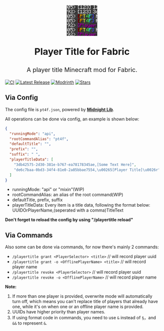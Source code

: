 <div style="text-align: center; margin: 20px">
    <img src="src/main/resources/assets/pt4f/icon.png" alt="Icon" style="width: 100px; height: 100px">
    <p style="font-size: 30px; font-weight: bold;">Player Title for Fabric</p>
    <p style="font-size: 20px;">A player title Minecraft mod for Fabric.</p>
</div>

[![CI](https://github.com/OakPlatinum/playertitleforfabric/actions/workflows/build.yml/badge.svg)](https://github.com/OakPlatinum/playertitleforfabric/actions)
[![Latest Release](https://img.shields.io/github/release/OakPlatinum/playertitleforfabric.svg)](https://github.com/OakPlatinum/playertitleforfabric/releases/latest)
[![Modrinth](https://img.shields.io/modrinth/v/pt4f.svg)](https://modrinth.com/mod/pt4f)
[![Stars](https://img.shields.io/github/stars/OakPlatinum/playertitleforfabric.svg?style=social)](https://github.com/OakPlatinum/playertitleforfabric)

## Via Config
The config file is `pt4f.json`, powered by [**Midnight Lib**](https://modrinth.com/mod/midnightlib).

All operations can be done via config, an example is shown below:

```json
{
  "runningMode": "api",
  "rootCommandAlias": "pt4f",
  "defaultTitle": "",
  "prefix": "",
  "suffix": " ",
  "playerTitleData": [
    "3db42575-2d30-381e-b767-ea78178345ae,[Some Text Here]",
    "de6c7baa-0bd3-34f4-81e0-2a85bbae7554,\u00265[Player Title]\u0026r"
  ]
}
```

- runningMode: "api" or "mixin"(WIP)
- rootCommandAlias: an alias of the root command(WIP)
- defaultTitle, prefix, suffix
- playerTitleData:
  Every item is a title data, following the format below:
  UUIDOrPlayerName,(seperated with a comma)TitleText

**Don't forget to reload the config by using "/playertitle reload"**

## Via Commands
Also some can be done via commands, for now there's mainly 2 commands:
- `/playertitle grant <PlayerSelector> <title>`  // will record player uuid
- `/playertitle grant -o <OfflinePlayerName> <title>`  // will record player name
- `/playertitle revoke <PlayerSelector>`  // will record player uuid
- `/playertitle revoke -o <OfflinePlayerName>`  // will record player name

**Note:**
1. If more than one player is provided, overwrite mode will automatically turn off, which means you can't replace title of players that already have one, while it's on when one or an offline player name is provided.
2. UUIDs have higher priority than player names.
3. If using format code in commands, you need to use `&` instead of `§`，and `&&` to represent `&`.

